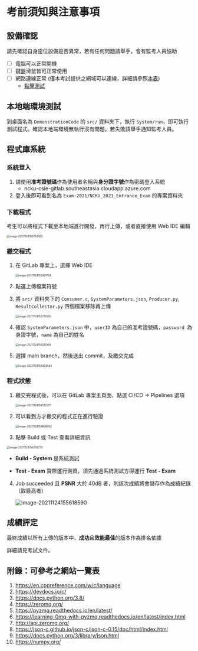 # 考前須知與注意事項

## 設備確認
請先確認自身座位設備是否異常，若有任何問題請舉手，會有監考人員協助
- [ ] 電腦可以正常開機
- [ ] 鍵盤滑鼠皆可正常使用
- [ ] 網路連線正常 (僅本考試提供之網域可以連線，詳細請參照[本表](https://hackmd.io/XWt0TYKwS92GFsW-D0OJKA?view#%E9%99%84%E9%8C%84%E4%B8%80))
    - [點擊測試](https://en.cppreference.com/w/c/language)

## 本地端環境測試
到桌面名為 `DemonstrationCode` 的 `src/` 資料夾下，執行 `System/run`，即可執行測試程式。確認本地端環境無執行沒有問題。若失敗請舉手通知監考人員。

## 程式庫系統
### 系統登入
1. 請使用**准考證號碼**作為使用者名稱與**身分證字號**作為密碼登入系統
    * ncku-csie-gitlab.southeastasia.cloudapp.azure.com
2. 登入後即可看到名為 ```Exam-2021/NCKU_2021_Entrance_Exam``` 的專案資料夾

### 下載程式

考生可以將程式下載至本地端進行開發，再行上傳，或者直接使用 Web IDE 編輯

<img src="Fig/image-20211124155753005.png" alt="image-20211124155753005" style="zoom:50%;" />

### 繳交程式
1. 在 GitLab 專案上，選擇 Web IDE

   <img src="Fig/image-20211124152401726.png" alt="image-20211124152401726" style="zoom: 50%;" />

2. 點選上傳檔案符號

3. 將 ```src/``` 資料夾下的 ```Consumer.c```, ```SystemParameters.json```, ```Producer.py```, ```ResultCollector.py``` 四個檔案移除再上傳

   <img src="Fig/image-20211124153713550.png" alt="image-20211124153713550" style="zoom:50%;" />

   

4. 確認 `SystemParameters.json` 中，`userID` 為自己的准考證號碼，`password `為身證字號，`name` 為自己的姓名

   <img src="Fig/image-20211124154211069.png" alt="image-20211124154211069" style="zoom:50%;" />

5. 選擇 main branch，然後送出 commit，及繳交完成

   <img src="Fig/image-20211124154302543.png" alt="image-20211124154302543" style="zoom:50%;" />

### 程式狀態
1. 繳交完程式後，可以在 GitLab 專案主頁面，點選 CI/CD -> Pipelines 選項

   <img src="Fig/image-20211124154512071.png" alt="image-20211124154512071" style="zoom:50%;" />

2. 可以看到方才繳交的程式正在進行驗證

   <img src="Fig/image-20211124154606952.png" alt="image-20211124154606952" style="zoom:50%;" />

3. 點擊 Build 或 Test 查看詳細資訊

  <img src="Fig/image-20211124154706770.png" alt="image-20211124154706770" style="zoom:50%;" />

  * **Build - System** 是系統測試

  * **Test - Exam** 實際運行測資，須先通過系統測試方得運行 **Test - Exam**

4. Job succeeded 且 **PSNR** 大於 40dB 者，則該次成績將會儲存作為成績紀錄（取最高者）

   ![image-20211124155618590](Fig/image-20211124155618590.png)

## 成績評定
最終成績以所有上傳的版本中，**成功**且**效能最佳**的版本作為排名依據

詳細請見考試文件。



## 附錄：可參考之網站一覽表

1. https://en.cppreference.com/w/c/language 
2. https://devdocs.io/c/
3. https://docs.python.org/3.8/
4. https://zeromq.org/
5. https://pyzmq.readthedocs.io/en/latest/
6. https://learning-0mq-with-pyzmq.readthedocs.io/en/latest/index.html 
7. http://api.zeromq.org/
8. https://json-c.github.io/json-c/json-c-0.15/doc/html/index.html
9. https://docs.python.org/3/library/json.html
10. https://numpy.org/